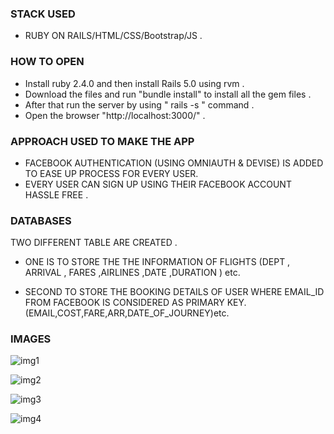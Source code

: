 ### STACK USED 
- RUBY ON RAILS/HTML/CSS/Bootstrap/JS .

### HOW TO OPEN 
- Install ruby 2.4.0 and then install Rails 5.0 using rvm .
- Download the files and run "bundle install" to install all the gem files .
- After that run the server by using " rails -s " command .
- Open the browser "http://localhost:3000/" .

### APPROACH USED TO MAKE THE APP
- FACEBOOK AUTHENTICATION (USING OMNIAUTH & DEVISE) IS ADDED TO EASE UP PROCESS FOR EVERY USER.
- EVERY USER CAN SIGN UP USING THEIR FACEBOOK ACCOUNT HASSLE FREE .

### DATABASES
TWO DIFFERENT TABLE ARE CREATED . 
- ONE IS TO STORE THE THE INFORMATION OF FLIGHTS (DEPT , ARRIVAL , FARES ,AIRLINES ,DATE ,DURATION ) etc. 

- SECOND TO STORE THE BOOKING DETAILS OF USER WHERE EMAIL_ID FROM FACEBOOK IS CONSIDERED AS PRIMARY KEY.                  (EMAIL,COST,FARE,ARR,DATE_OF_JOURNEY)etc.

### IMAGES
![img1](https://user-images.githubusercontent.com/29759141/44504475-d3f4da80-a6b9-11e8-8b43-c7a89a53b971.png)

![img2](https://user-images.githubusercontent.com/29759141/44504610-49f94180-a6ba-11e8-8c16-1c342292edd3.png)

![img3](https://user-images.githubusercontent.com/29759141/44504684-9b093580-a6ba-11e8-990d-860bb7a510cc.png)

![img4](https://user-images.githubusercontent.com/29759141/44504706-c8ee7a00-a6ba-11e8-9d5e-3a1fb9c4c1f5.png)

